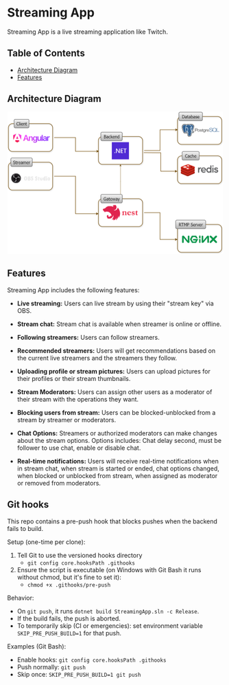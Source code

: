 <!-- @format -->

# Streaming App

Streaming App is a live streaming application like Twitch.

## Table of Contents

- [Architecture Diagram](#architecture-diagram)
- [Features](#features)

## Architecture Diagram

![Architecture Diagram](./.docs/architecture-diagram.png)

## Features

Streaming App includes the following features:

- **Live streaming:** Users can live stream by using their "stream key" via OBS.

- **Stream chat:** Stream chat is available when streamer is online or offline.

- **Following streamers:** Users can follow streamers.

- **Recommended streamers:** Users will get recommendations based on the current live streamers and the streamers they follow.

- **Uploading profile or stream pictures:** Users can upload pictures for their profiles or their stream thumbnails.

- **Stream Moderators:** Users can assign other users as a moderator of their stream with the operations they want.

- **Blocking users from stream:** Users can be blocked-unblocked from a stream by streamer or moderators.

- **Chat Options:** Streamers or authorized moderators can make changes about the stream options. Options includes: Chat delay second, must be follower to use chat, enable or disable chat.

- **Real-time notifications:** Users will receive real-time notifications when in stream chat, when stream is started or ended, chat options changed, when blocked or unblocked from stream, when assigned as moderator or removed from moderators.

## Git hooks

This repo contains a pre-push hook that blocks pushes when the backend fails to build.

Setup (one-time per clone):

1. Tell Git to use the versioned hooks directory
	- `git config core.hooksPath .githooks`
2. Ensure the script is executable (on Windows with Git Bash it runs without chmod, but it's fine to set it):
	- `chmod +x .githooks/pre-push`

Behavior:

- On `git push`, it runs `dotnet build StreamingApp.sln -c Release`.
- If the build fails, the push is aborted.
- To temporarily skip (CI or emergencies): set environment variable `SKIP_PRE_PUSH_BUILD=1` for that push.

Examples (Git Bash):

- Enable hooks: `git config core.hooksPath .githooks`
- Push normally: `git push`
- Skip once: `SKIP_PRE_PUSH_BUILD=1 git push`
